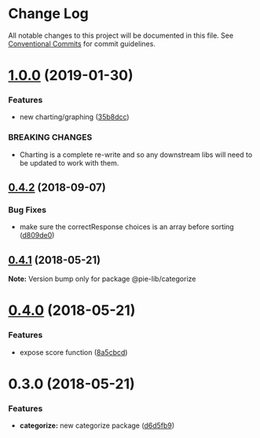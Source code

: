 # Change Log

All notable changes to this project will be documented in this file.
See [Conventional Commits](https://conventionalcommits.org) for commit guidelines.

# [1.0.0](https://github.com/pie-framework/pie-lib/compare/@pie-lib/categorize@0.4.2...@pie-lib/categorize@1.0.0) (2019-01-30)


### Features

* new charting/graphing ([35b8dcc](https://github.com/pie-framework/pie-lib/commit/35b8dcc))


### BREAKING CHANGES

* Charting is a complete re-write and so any downstream
libs will need to be updated to work with them.





<a name="0.4.2"></a>
## [0.4.2](https://github.com/pie-framework/pie-lib/compare/@pie-lib/categorize@0.4.1...@pie-lib/categorize@0.4.2) (2018-09-07)


### Bug Fixes

* make sure the correctResponse choices is an array before sorting ([d809de0](https://github.com/pie-framework/pie-lib/commit/d809de0))




<a name="0.4.1"></a>
## [0.4.1](https://github.com/pie-framework/pie-lib/compare/@pie-lib/categorize@0.4.0...@pie-lib/categorize@0.4.1) (2018-05-21)




**Note:** Version bump only for package @pie-lib/categorize

<a name="0.4.0"></a>
# [0.4.0](https://github.com/pie-framework/pie-lib/compare/@pie-lib/categorize@0.3.0...@pie-lib/categorize@0.4.0) (2018-05-21)


### Features

* expose score function ([8a5cbcd](https://github.com/pie-framework/pie-lib/commit/8a5cbcd))




<a name="0.3.0"></a>
# 0.3.0 (2018-05-21)


### Features

* **categorize:** new categorize package ([d6d5fb9](https://github.com/pie-framework/pie-lib/commit/d6d5fb9))
